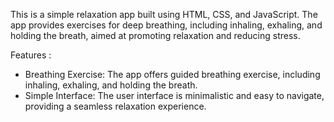 This is a simple relaxation app built using HTML, CSS, and JavaScript.
The app provides exercises for deep breathing, including inhaling, exhaling, and holding the breath, aimed at promoting relaxation and reducing stress.

Features : 
* Breathing Exercise: The app offers guided breathing exercise, including inhaling, exhaling, and holding the breath.
* Simple Interface: The user interface is minimalistic and easy to navigate, providing a seamless relaxation experience.
